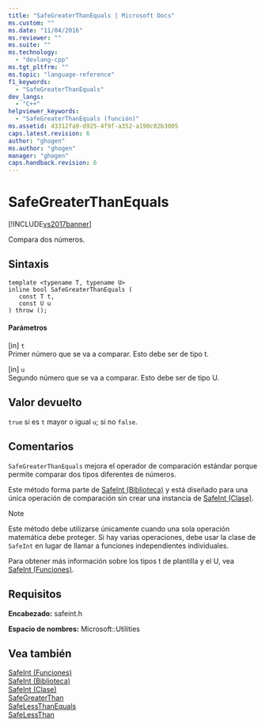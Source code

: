 ```yaml
---
title: "SafeGreaterThanEquals | Microsoft Docs"
ms.custom: ""
ms.date: "11/04/2016"
ms.reviewer: ""
ms.suite: ""
ms.technology: 
  - "devlang-cpp"
ms.tgt_pltfrm: ""
ms.topic: "language-reference"
f1_keywords: 
  - "SafeGreaterThanEquals"
dev_langs: 
  - "C++"
helpviewer_keywords: 
  - "SafeGreaterThanEquals (función)"
ms.assetid: 43312fa9-d925-4f9f-a352-a190c02b3005
caps.latest.revision: 6
author: "ghogen"
ms.author: "ghogen"
manager: "ghogen"
caps.handback.revision: 6
---
```

# SafeGreaterThanEquals
[!INCLUDE[vs2017banner](../assembler/inline/includes/vs2017banner.md)]

Compara dos números.  
  
## Sintaxis  
  
```  
template <typename T, typename U>  
inline bool SafeGreaterThanEquals (  
   const T t,  
   const U u  
) throw ();  
```  
  
#### Parámetros  
 \[in\] `t`  
 Primer número que se va a comparar.  Esto debe ser de tipo t.  
  
 \[in\] `u`  
 Segundo número que se va a comparar.  Esto debe ser de tipo U.  
  
## Valor devuelto  
 `true` si es `t` mayor o igual `u`; si no `false`.  
  
## Comentarios  
 `SafeGreaterThanEquals` mejora el operador de comparación estándar porque permite comparar dos tipos diferentes de números.  
  
 Este método forma parte de [SafeInt \(Biblioteca\)](../windows/safeint-library.md) y está diseñado para una única operación de comparación sin crear una instancia de [SafeInt \(Clase\)](../windows/safeint-class.md).  
  
> [!NOTE]
>  Este método debe utilizarse únicamente cuando una sola operación matemática debe proteger.  Si hay varias operaciones, debe usar la clase de `SafeInt` en lugar de llamar a funciones independientes individuales.  
  
 Para obtener más información sobre los tipos t de plantilla y el U, vea [SafeInt \(Funciones\)](../windows/safeint-functions.md).  
  
## Requisitos  
 **Encabezado:** safeint.h  
  
 **Espacio de nombres:** Microsoft::Utilities  
  
## Vea también  
 [SafeInt \(Funciones\)](../windows/safeint-functions.md)   
 [SafeInt \(Biblioteca\)](../windows/safeint-library.md)   
 [SafeInt \(Clase\)](../windows/safeint-class.md)   
 [SafeGreaterThan](../windows/safegreaterthan.md)   
 [SafeLessThanEquals](../windows/safelessthanequals.md)   
 [SafeLessThan](../windows/safelessthan.md)